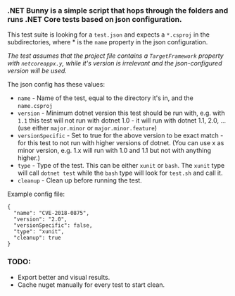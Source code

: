 ### .NET Bunny is a simple script that hops through the folders and runs .NET Core tests based on json configuration.

This test suite is looking for a `test.json` and expects a `*.csproj` in the subdirectories, where * is the `name` property in the json configuration.

_The test assumes that the project file contains a `TargetFramework` property with `netcoreappx.y`, while it's version is irrelevant and the json-configured version will be used._

The json config has these values:

* `name` - Name of the test, equal to the directory it's in, and the `name.csproj`
* `version` - Minimum dotnet version this test should be run with, e.g. with `1.1` this test will not run with dotnet 1.0 - it will run with dotnet 1.1, 2.0, ... (use either `major.minor` or `major.minor.feature`)
* `versionSpecific` - Set to true for the above version to be exact match - for this test to not run with higher versions of dotnet. (You can use x as minor version, e.g. 1.x will run with 1.0 and 1.1 but not with anything higher.)
* `type` - Type of the test. This can be either `xunit` or `bash`. The `xunit` type will call `dotnet test` while the `bash` type will look for `test.sh` and call it.
* `cleanup` - Clean up before running the test.

Example config file: 
```
{
  "name": "CVE-2018-0875",
  "version": "2.0",
  "versionSpecific": false,
  "type": "xunit",
  "cleanup": true
}
```

### TODO:

* Export better and visual results.
* Cache nuget manually for every test to start clean.
